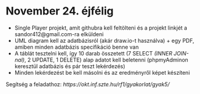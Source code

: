 <h1>November 24. éjfélig</h1>
<ul>
  <li> Single Player projekt, amit githubra kell feltölteni és a projekt linkjét a sandor412@gmail.com-ra elküldeni </li>
  <li> UML diagram kell az adatbázisról (akár draw.io-t használva) + egy PDF, amiben minden adatbázis specifikáció benne van </li>
  <li> A táblát tesztelni kell, így 10 darab összetett (7 SELECT <i>(INNER JOIN-nal)</i>, 2 UPDATE, 1 DELETE) alap adatot kell beletenni (phpmyAdminon keresztül adatbázis és pár teszt lekérdezés) </li>
  <li> Minden lekérdezést be kell másolni és az eredményről képet készíteni </li>
</ul>
<p>Segítség a feladathoz: <i>https://okt.inf.szte.hu/rf1/gyakorlat/gyak5/</i></p>
